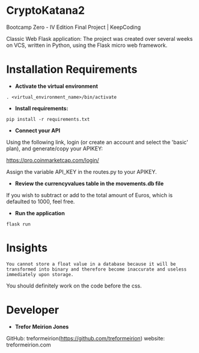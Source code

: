 # CryptoKatana2

Bootcamp Zero - IV Edition Final Project | KeepCoding

Classic Web Flask application: The project was created over several weeks on VCS, written in Python, using the Flask micro web framework.

# Installation Requirements

* **Activate the virtual environment**
```
. <virtual_environment_name>/bin/activate
```
* **Install requirements:**
```
pip install -r requirements.txt
```
* **Connect your API**

Using the following link, login (or create an account and select the 'basic' plan), and generate/copy your APIKEY:

https://pro.coinmarketcap.com/login/

Assign the variable API_KEY in the routes.py to your APIKEY.

* **Review the currencyvalues table in the movements.db file**

If you wish to subtract or add to the total amount of Euros, which is defaulted to 1000, feel free.

* **Run the application** 
```
flask run
```
# Insights
```
You cannot store a float value in a database because it will be transformed into binary and therefore become inaccurate and useless immediately upon storage.
```
You should definitely work on the code before the css.

# Developer

* **Trefor Meirion Jones**

GitHub: treformeirion(https://github.com/treformeirion)
website: treformeirion.com
